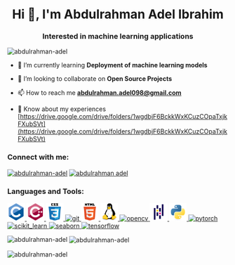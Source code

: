 <h1 align="center">Hi 👋, I'm Abdulrahman Adel Ibrahim</h1>
<h3 align="center">Interested in machine learning applications</h3>

<p align="left"> <img src="https://komarev.com/ghpvc/?username=abdulrahman-adel&label=Profile%20views&color=0e75b6&style=flat" alt="abdulrahman-adel" /> </p>

- 🌱 I’m currently learning **Deployment of machine learning models**

- 👯 I’m looking to collaborate on **Open Source Projects**

- 📫 How to reach me **abdulrahman.adel098@gmail.com**

- 📄 Know about my experiences [https://drive.google.com/drive/folders/1wgdbjF6BckkWxKCuzCOpaTxjkFXubSVt](https://drive.google.com/drive/folders/1wgdbjF6BckkWxKCuzCOpaTxjkFXubSVt)

<h3 align="left">Connect with me:</h3>
<p align="left">
<a href="https://linkedin.com/in/abdulrahman-adel" target="blank"><img align="center" src="https://raw.githubusercontent.com/rahuldkjain/github-profile-readme-generator/master/src/images/icons/Social/linked-in-alt.svg" alt="abdulrahman-adel" height="30" width="40" /></a>
<a href="https://www.hackerrank.com/abdulrahman adel" target="blank"><img align="center" src="https://raw.githubusercontent.com/rahuldkjain/github-profile-readme-generator/master/src/images/icons/Social/hackerrank.svg" alt="abdulrahman adel" height="30" width="40" /></a>
</p>

<h3 align="left">Languages and Tools:</h3>
<p align="left"> <a href="https://www.cprogramming.com/" target="_blank" rel="noreferrer"> <img src="https://raw.githubusercontent.com/devicons/devicon/master/icons/c/c-original.svg" alt="c" width="40" height="40"/> </a> <a href="https://www.w3schools.com/cpp/" target="_blank" rel="noreferrer"> <img src="https://raw.githubusercontent.com/devicons/devicon/master/icons/cplusplus/cplusplus-original.svg" alt="cplusplus" width="40" height="40"/> </a> <a href="https://www.w3schools.com/css/" target="_blank" rel="noreferrer"> <img src="https://raw.githubusercontent.com/devicons/devicon/master/icons/css3/css3-original-wordmark.svg" alt="css3" width="40" height="40"/> </a> <a href="https://git-scm.com/" target="_blank" rel="noreferrer"> <img src="https://www.vectorlogo.zone/logos/git-scm/git-scm-icon.svg" alt="git" width="40" height="40"/> </a> <a href="https://www.w3.org/html/" target="_blank" rel="noreferrer"> <img src="https://raw.githubusercontent.com/devicons/devicon/master/icons/html5/html5-original-wordmark.svg" alt="html5" width="40" height="40"/> </a> <a href="https://www.linux.org/" target="_blank" rel="noreferrer"> <img src="https://raw.githubusercontent.com/devicons/devicon/master/icons/linux/linux-original.svg" alt="linux" width="40" height="40"/> </a> <a href="https://opencv.org/" target="_blank" rel="noreferrer"> <img src="https://www.vectorlogo.zone/logos/opencv/opencv-icon.svg" alt="opencv" width="40" height="40"/> </a> <a href="https://pandas.pydata.org/" target="_blank" rel="noreferrer"> <img src="https://raw.githubusercontent.com/devicons/devicon/2ae2a900d2f041da66e950e4d48052658d850630/icons/pandas/pandas-original.svg" alt="pandas" width="40" height="40"/> </a> <a href="https://www.python.org" target="_blank" rel="noreferrer"> <img src="https://raw.githubusercontent.com/devicons/devicon/master/icons/python/python-original.svg" alt="python" width="40" height="40"/> </a> <a href="https://pytorch.org/" target="_blank" rel="noreferrer"> <img src="https://www.vectorlogo.zone/logos/pytorch/pytorch-icon.svg" alt="pytorch" width="40" height="40"/> </a> <a href="https://scikit-learn.org/" target="_blank" rel="noreferrer"> <img src="https://upload.wikimedia.org/wikipedia/commons/0/05/Scikit_learn_logo_small.svg" alt="scikit_learn" width="40" height="40"/> </a> <a href="https://seaborn.pydata.org/" target="_blank" rel="noreferrer"> <img src="https://seaborn.pydata.org/_images/logo-mark-lightbg.svg" alt="seaborn" width="40" height="40"/> </a> <a href="https://www.tensorflow.org" target="_blank" rel="noreferrer"> <img src="https://www.vectorlogo.zone/logos/tensorflow/tensorflow-icon.svg" alt="tensorflow" width="40" height="40"/> </a> </p>

<p><img align="left" src="https://github-readme-stats.vercel.app/api/top-langs?username=abdulrahman-adel&show_icons=true&locale=en&layout=compact" alt="abdulrahman-adel" /></p>

<p>&nbsp;<img align="center" src="https://github-readme-stats.vercel.app/api?username=abdulrahman-adel&show_icons=true&locale=en" alt="abdulrahman-adel" /></p>

<p><img align="center" src="https://github-readme-streak-stats.herokuapp.com/?user=abdulrahman-adel&" alt="abdulrahman-adel" /></p>

